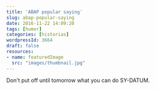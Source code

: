 ```yaml
---
title: 'ABAP popular saying'
slug: abap-popular-saying
date: 2016-11-22 14:09:20
tags: [humor]
categories: [historias]
wordpressId: 3664
draft: false
resources:
- name: featuredImage
  src: "images/thumbnail.jpg"
---
```

Don't put off until tomorrow what you can do SY-DATUM.
